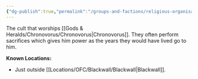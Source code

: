 ```yaml
---
{"dg-publish":true,"permalink":"/groups-and-factions/religious-organisations/the-black-cult/","tags":["Groups"],"noteIcon":"","created":"2024-03-06T18:07:06.604+00:00","updated":"2024-12-31T21:58:53.920+00:00"}
---
```


The cult that worships [[Gods & Heralds/Chronovorus/Chronovorus\|Chronovorus]]. They often perform sacrifices which gives him power as the years they would have lived go to him.

**Known Locations:**
- Just outside [[Locations/OFC/Blackwall/Blackwall\|Blackwall]].